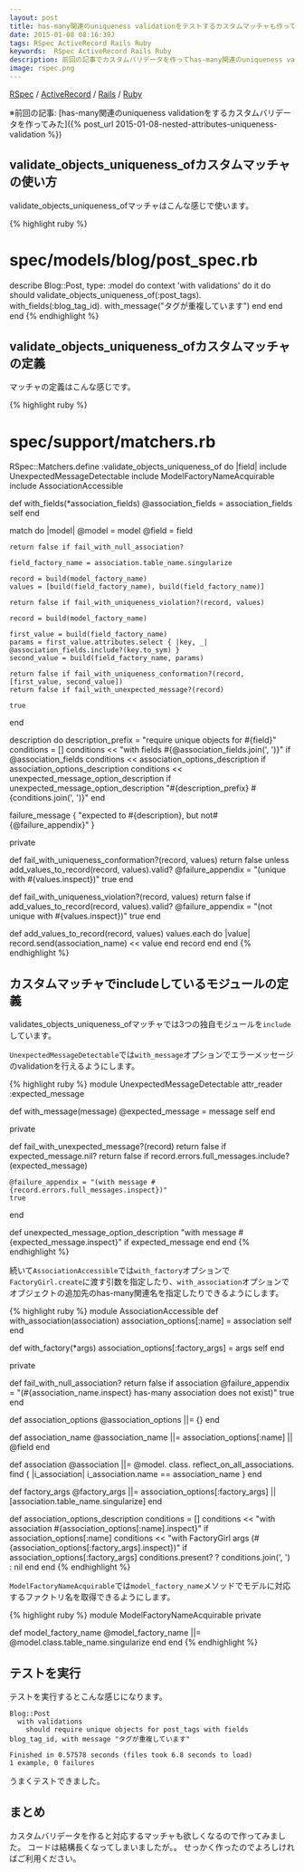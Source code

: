 ```yaml
---
layout: post
title: has-many関連のuniqueness validationをテストするカスタムマッチャも作ってみた
date: 2015-01-08 08:16:39J
tags: RSpec ActiveRecord Rails Ruby
keywords:  RSpec ActiveRecord Rails Ruby
description: 前回の記事でカスタムバリデータを作ってhas-many関連のuniqueness validationを行いましたが、続いてテスト用にvalidate_objects_uniqueness_ofカスタムマッチャを作りました。
image: rspec.png
---
```

[RSpec](/tags/rspec/) / [ActiveRecord](/tags/activerecord/) / [Rails](/tags/rails/) / [Ruby](/tags/ruby/)

※前回の記事: [has-many関連のuniqueness validationをするカスタムバリデータを作ってみた]({% post_url 2015-01-08-nested-attributes-uniqueness-validation %})

## validate_objects_uniqueness_ofカスタムマッチャの使い方

validate_objects_uniqueness_ofマッチャはこんな感じで使います。

{% highlight ruby %}
# spec/models/blog/post_spec.rb
describe Blog::Post, type: :model do
  context 'with validations' do
    it do
      should validate_objects_uniqueness_of(:post_tags).
               with_fields(:blog_tag_id).
               with_message("タグが重複しています")
    end
  end
end
{% endhighlight %}

## validate_objects_uniqueness_ofカスタムマッチャの定義

マッチャの定義はこんな感じです。

{% highlight ruby %}
# spec/support/matchers.rb
RSpec::Matchers.define :validate_objects_uniqueness_of do |field|
  include UnexpectedMessageDetectable
  include ModelFactoryNameAcquirable
  include AssociationAccessible

  def with_fields(*association_fields)
    @association_fields = association_fields
    self
  end

  match do |model|
    @model = model
    @field = field

    return false if fail_with_null_association?

    field_factory_name = association.table_name.singularize

    record = build(model_factory_name)
    values = [build(field_factory_name), build(field_factory_name)]

    return false if fail_with_uniqueness_violation?(record, values)

    record = build(model_factory_name)

    first_value = build(field_factory_name)
    params = first_value.attributes.select { |key, _| @association_fields.include?(key.to_sym) }
    second_value = build(field_factory_name, params)

    return false if fail_with_uniqueness_conformation?(record, [first_value, second_value])
    return false if fail_with_unexpected_message?(record)

    true
  end

  description do
    description_prefix = "require unique objects for #{field}"
    conditions = []
    conditions << "with fields #{@association_fields.join(', ')}" if @association_fields
    conditions << association_options_description if association_options_description
    conditions << unexpected_message_option_description if unexpected_message_option_description
    "#{description_prefix} #{conditions.join(', ')}"
  end

  failure_message { "expected to #{description}, but not#{@failure_appendix}" }

  private

  def fail_with_uniqueness_conformation?(record, values)
    return false unless add_values_to_record(record, values).valid?
    @failure_appendix = "(unique with #{values.inspect})"
    true
  end

  def fail_with_uniqueness_violation?(record, values)
    return false if add_values_to_record(record, values).valid?
    @failure_appendix = "(not unique with #{values.inspect})"
    true
  end

  def add_values_to_record(record, values)
    values.each do |value|
      record.send(association_name) << value
    end
    record
  end
end
{% endhighlight %}

## カスタムマッチャでincludeしているモジュールの定義

validates_objects_uniqueness_ofマッチャでは3つの独自モジュールを`include`しています。

`UnexpectedMessageDetectable`では`with_message`オプションでエラーメッセージのvalidationを行えるようにします。

{% highlight ruby %}
module UnexpectedMessageDetectable
  attr_reader :expected_message

  def with_message(message)
    @expected_message = message
    self
  end

  private

  def fail_with_unexpected_message?(record)
    return false if expected_message.nil?
    return false if record.errors.full_messages.include?(expected_message)

    @failure_appendix = "(with message #{record.errors.full_messages.inspect})"
    true
  end

  def unexpected_message_option_description
    "with message #{expected_message.inspect}" if expected_message
  end
end
{% endhighlight %}

続いて`AssociationAccessible`では`with_factory`オプションで`FactoryGirl.create`に渡す引数を指定したり、`with_association`オプションでオブジェクトの追加先のhas-many関連名を指定したりできるようにします。

{% highlight ruby %}
module AssociationAccessible
  def with_association(association)
    association_options[:name] = association
    self
  end

  def with_factory(*args)
    association_options[:factory_args] = args
    self
  end

  private

  def fail_with_null_association?
    return false if association
    @failure_appendix = "(#{association_name.inspect} has-many association does not exist)"
    true
  end

  def association_options
    @association_options ||= {}
  end

  def association_name
    @association_name ||= association_options[:name] || @field
  end

  def association
    @association ||=
      @model.
      class.
      reflect_on_all_associations.
      find { |i_association| i_association.name == association_name }
  end

  def factory_args
    @factory_args ||= association_options[:factory_args] || [association.table_name.singularize]
  end

  def association_options_description
    conditions = []
    conditions << "with association #{association_options[:name].inspect}" if association_options[:name]
    conditions << "with FactoryGirl args (#{association_options[:factory_args].inspect})" if association_options[:factory_args]
    conditions.present? ? conditions.join(', ') : nil
  end
end
{% endhighlight %}

`ModelFactoryNameAcquirable`では`model_factory_name`メソッドでモデルに対応するファクトリ名を取得できるようにします。

{% highlight ruby %}
module ModelFactoryNameAcquirable
  private

  def model_factory_name
    @model_factory_name ||= @model.class.table_name.singularize
  end
end
{% endhighlight %}

## テストを実行

テストを実行するとこんな感じになります。

    Blog::Post
      with validations
        should require unique objects for post_tags with fields blog_tag_id, with message "タグが重複しています"

    Finished in 0.57578 seconds (files took 6.8 seconds to load)
    1 example, 0 failures

うまくテストできました。

## まとめ

カスタムバリデータを作ると対応するマッチャも欲しくなるので作ってみました。
コードは結構長くなってしまいましたが。。
せっかく作ったのでよろしければご利用ください。
